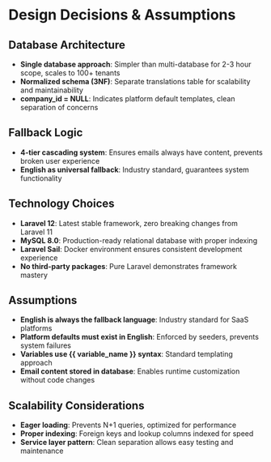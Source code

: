 # Design Decisions & Assumptions

## Database Architecture
- **Single database approach**: Simpler than multi-database for 2-3 hour scope, scales to 100+ tenants
- **Normalized schema (3NF)**: Separate translations table for scalability and maintainability
- **company_id = NULL**: Indicates platform default templates, clean separation of concerns

## Fallback Logic
- **4-tier cascading system**: Ensures emails always have content, prevents broken user experience
- **English as universal fallback**: Industry standard, guarantees system functionality

## Technology Choices
- **Laravel 12**: Latest stable framework, zero breaking changes from Laravel 11
- **MySQL 8.0**: Production-ready relational database with proper indexing
- **Laravel Sail**: Docker environment ensures consistent development experience
- **No third-party packages**: Pure Laravel demonstrates framework mastery

## Assumptions
- **English is always the fallback language**: Industry standard for SaaS platforms
- **Platform defaults must exist in English**: Enforced by seeders, prevents system failures
- **Variables use {{ variable_name }} syntax**: Standard templating approach
- **Email content stored in database**: Enables runtime customization without code changes

## Scalability Considerations
- **Eager loading**: Prevents N+1 queries, optimized for performance
- **Proper indexing**: Foreign keys and lookup columns indexed for speed
- **Service layer pattern**: Clean separation allows easy testing and maintenance
